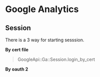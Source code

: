 # Google Analytics

## Session

There is a 3 way for starting sesssion.

**By cert file**

> GoogleApi::Ga::Session.login_by_cert

**By oauth 2**
